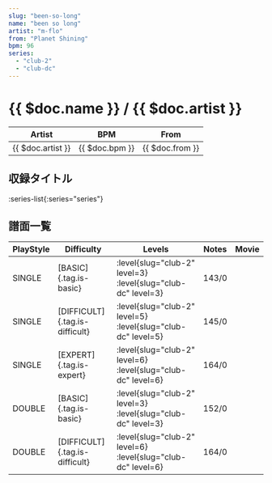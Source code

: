 ```yaml
---
slug: "been-so-long"
name: "been so long"
artist: "m-flo"
from: "Planet Shining"
bpm: 96
series:
  - "club-2"
  - "club-dc"
---
```


# {{ $doc.name }} / {{ $doc.artist }}

|Artist|BPM|From|
|------|---|----|
|{{ $doc.artist }}|{{ $doc.bpm }}|{{ $doc.from }}|

## 収録タイトル

:series-list{:series="series"}

## 譜面一覧

|PlayStyle|Difficulty|Levels|Notes|Movie|
|---------|----------|------|-----|-----|
|SINGLE|[BASIC]{.tag.is-basic}|:level{slug="club-2" level=3} :level{slug="club-dc" level=3}|143/0||
|SINGLE|[DIFFICULT]{.tag.is-difficult}|:level{slug="club-2" level=5} :level{slug="club-dc" level=5}|145/0||
|SINGLE|[EXPERT]{.tag.is-expert}|:level{slug="club-2" level=6} :level{slug="club-dc" level=6}|164/0||
|DOUBLE|[BASIC]{.tag.is-basic}|:level{slug="club-2" level=3} :level{slug="club-dc" level=3}|152/0||
|DOUBLE|[DIFFICULT]{.tag.is-difficult}|:level{slug="club-2" level=6} :level{slug="club-dc" level=6}|164/0||
